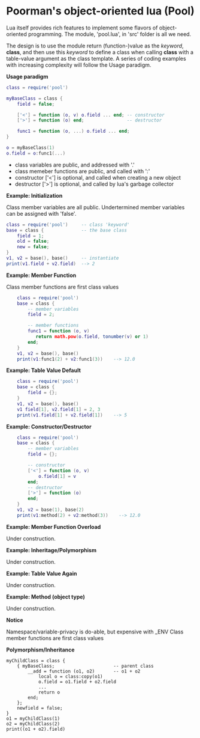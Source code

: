 # Poorman's object-oriented lua (Pool)

Lua itself provides rich features to implement some flavors of object-oriented programming.
The module, 'pool.lua', in 'src' folder is all we need.


The design is to use the module return (function-)value as the *keyword*, **class**,
and then use this *keyword* to define a class
when calling **class** with a table-value argument as the class template.
A series of coding examples with increasing complexity will
follow the Usage paradigm.

**Usage paradigm**

```lua
class = require('pool')

myBaseClass = class {
    field = false;

    ['<'] = function (o, v) o.field ... end; -- constructor
    ['>'] = function (o) end;                -- destructor

    func1 = function (o, ...) o.field ... end;
}

o = myBaseClass(1)
o.field = o:func1(...)
```

- class variables are public, and addressed with '.'
- class memeber functions are public, and called with ':'
- constructor ['<'] is optional, and called when creating a new object
- destructor ['>'] is optional, and called by lua's garbage collector

**Example: Initialization**

Class member variables are all public. Undertermined member variables can be assigned with 'false'.

```lua
class = require('pool')     -- class 'keyword'
base = class {              -- the base class
    field = 1;
    old = false;
    new = false;
}
v1, v2 = base(), base()     -- instantiate
print(v1.field + v2.field)  --> 2
```

**Example: Member Function**

Class member functions are first class values

```lua
    class = require('pool')
    base = class {
        -- member variables
        field = 2;

        -- member functions
        func1 = function (o, v)
           return math.pow(o.field, tonumber(v) or 1)
        end;
    }
    v1, v2 = base(), base()
    print(v1:func1(2) + v2:func1(3))    --> 12.0
```

**Example: Table Value Default**

```lua
    class = require('pool')
    base = class {
        field = {};
    }
    v1, v2 = base(), base()
    v1 field[1], v2.field[1] = 2, 3
    print(v1.field[1] + v2.field[1])    --> 5
```

**Example: Constructor/Destructor**

```lua
    class = require('pool')
    base = class {
        -- member variables
        field = {};

        -- constructor
        ['<'] = function (o, v)
            o.field[1] = v
        end;
        -- destructor
        ['>'] = function (o)
        end;
    }
    v1, v2 = base(1), base(2)
    print(v1:method(2) + v2:method(3))    --> 12.0
```

**Example: Member Function Overload**

Under construction.

**Example: Inheritage/Polymorphism**

Under construction.

**Example: Table Value Again**

Under construction.

**Example: Method (object type)**

Under construction.

**Notice**

Namespace/variable-privacy is do-able, but expensive with \_ENV
Class member functions are first class values

**Polymorphism/Inheritance**

    myChildClass = class {
        { myBaseClass;                      -- parent class
            __add = function (o1, o2)       -- o1 + o2
                local o = class:copy(o1)
                o.field = o1.field + o2.field
                ...
                return o
            end;
        };
        newfield = false;
    }
    o1 = myChildClass(1)
    o2 = myChildClass(2)
    print((o1 + o2).field)
